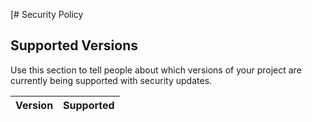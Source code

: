 [# Security Policy

## Supported Versions

Use this section to tell people about which versions of your project are
currently being supported with security updates.

| Version | Supported          |
| ------- | ---------
